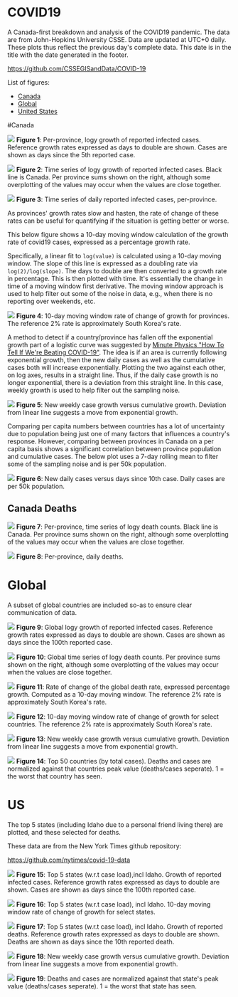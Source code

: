 # COVID19
A Canada-first breakdown and analysis of the COVID19 pandemic. The data are from John-Hopkins University CSSE. Data are updated at UTC+0 daily. These plots thus reflect the previous day's complete data. This date is in the title with the date generated in the footer.

https://github.com/CSSEGISandData/COVID-19

List of figures:
- [Canada](#canada)
- [Global](#global)
- [United States](#us)

#Canada

![](Canada_exp.png)
**Figure 1**: Per-province, logy growth of reported infected cases. Reference growth rates expressed as days to double are shown. Cases are shown as days since the 5th reported case. 

![](Canada.png)
**Figure 2**: Time series of logy growth of reported infected cases. Black line is Canada. Per province sums shown on the right, although some overplotting of the values may occur when the values are close together.

![](Canada_dailycases.png)
**Figure 3**: Time series of daily reported infected cases, per-province. 


As provinces' growth rates slow and hasten, the rate of change of these rates can be useful for quantifying if the situation is getting better or worse.

This below figure shows a 10-day moving window calculation of the growth rate of covid19 cases, expressed as a percentage growth rate. 

Specifically, a linear fit to `log(value)`  is calculated using a 10-day moving window. The slope of this line is expressed as a doubling rate via `log(2)/log(slope)`.  The days to double are then converted to a growth rate in percentage. This is then plotted with time. It's essentially the change in time of a moving window first derivative. The moving window approach is used to help filter out some of the noise in data, e.g., when there is no reporting over weekends, etc.

![](Canda_growthrates.png)
**Figure 4**: 10-day moving window rate of change of growth for provinces. The reference 2% rate is approximately South Korea's rate.


A method to detect if a country/province has fallen off the exponential growth part of a logistic curve was suggested by [Minute Physics "How To Tell If We're Beating COVID-19"](https://www.youtube.com/watch?v=54XLXg4fYsc). The idea is if an area is currently following exponential growth, then the new daily cases as well as the cumulative cases both will increase exponentially. Plotting the two against each other, on log axes, results in a straight line. Thus, if the daily case growth is no longer exponential, there is a deviation from this straight line. In this case, weekly growth is used to help filter out the sampling noise.

![](Canada_change+method2.png)
**Figure 5**: New weekly case growth versus cumulative growth. Deviation from linear line suggests a move from exponential growth.

Comparing per capita numbers between countries has a lot of uncertainty due to population being just one of many factors that influences a country's response. However, comparing between provinces in Canada on a per capita basis shows a significant correlation between province population and cumulative cases. The below plot uses a 7-day rolling mean to filter some of the sampling noise and is per 50k population.

![](canada_cases_per.png)
**Figure 6**: New daily cases versus days since 10th case. Daily cases are per 50k population.

## Canada Deaths ##
![](Canada_deaths.png)
**Figure 7**: Per-province, time series of logy death counts. Black line is Canada. Per province sums shown on the right, although some overplotting of the values may occur when the values are close together.

![](Canada_daily_deaths.png)
**Figure 8**: Per-province, daily deaths.


# Global
A subset of global countries are included so-as to ensure clear communication of data. 

![](World_exp.png)
**Figure 9**: Global logy growth  of reported infected cases. Reference growth rates expressed as days to double are shown. Cases are shown as days since the 100th reported case. 

![](World_deaths.png)
**Figure 10**: Global time series of logy death counts. Per province sums shown on the right, although some overplotting of the values may occur when the values are close together.

![](World_deaths_growthrates.png)
**Figure 11**: Rate of change of the global death rate, expressed percentage growth. Computed as a 10-day moving window. The reference 2% rate is approximately South Korea's rate.

![](World_growthrates.png)
**Figure 12**: 10-day moving window rate of change of growth for select countries. The reference 2% rate is approximately South Korea's rate.

![](World_change+method2.png)
**Figure 13**: New weekly case growth versus cumulative growth. Deviation from linear line suggests a move from exponential growth.

![](Global_normalized.png)
**Figure 14**: Top 50 countries (by total cases). Deaths and cases are normalized against that countries peak value (deaths/cases seperate). 1 = the worst that country has seen.

# US

The top 5 states (including Idaho due to a personal friend living there) are plotted, and these selected for deaths.

These data are from the New York Times github repository:

https://github.com/nytimes/covid-19-data

![](US_selectStates_exp.png)
**Figure 15**: Top 5 states (w.r.t case load),incl Idaho. Growth of reported infected cases. Reference growth rates expressed as days to double are shown. Cases are shown as days since the 100th reported case. 

![](US_selectstates_growthrate.png)
**Figure 16**: Top 5 states (w.r.t case load), incl Idaho. 10-day moving window rate of change of growth for select states. 

![](US_selectStates_deaths.png)
**Figure 17**: Top 5 states (w.r.t case load), incl Idaho. Growth of reported deaths. Reference growth rates expressed as days to double are shown. Deaths are shown as days since the 10th reported death. 

![](US_change+method2.png)
**Figure 18**: New weekly case growth versus cumulative growth. Deviation from linear line suggests a move from exponential growth.

![](us_normalized.png)
**Figure 19**: Deaths and cases are normalized against that state's peak value (deaths/cases seperate). 1 = the worst that state has seen.

